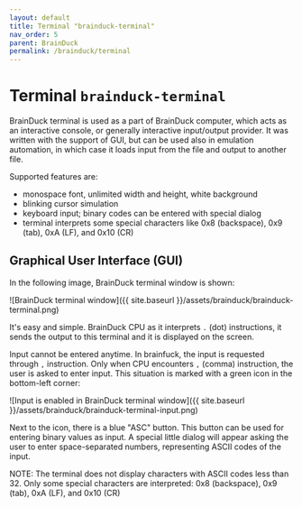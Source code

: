 ```yaml
---
layout: default
title: Terminal "brainduck-terminal"
nav_order: 5
parent: BrainDuck
permalink: /brainduck/terminal
---
```


# Terminal `brainduck-terminal`

BrainDuck terminal is used as a part of BrainDuck computer, which acts as an interactive console, or generally interactive input/output provider. It was written with the support of GUI, but can be used also in emulation automation, in which case it loads input from the file and output to another file.

Supported features are:

- monospace font, unlimited width and height, white background
- blinking cursor simulation
- keyboard input; binary codes can be entered with special dialog
- terminal interprets some special characters like 0x8 (backspace), 0x9 (tab), 0xA (LF), and 0x10 (CR)

## Graphical User Interface (GUI)

In the following image, BrainDuck terminal window is shown:

![BrainDuck terminal window]({{ site.baseurl }}/assets/brainduck/brainduck-terminal.png)

It's easy and simple. BrainDuck CPU as it interprets `.` (dot) instructions, it sends the output to this terminal and it is displayed on the screen.

Input cannot be entered anytime. In brainfuck, the input is requested through `,` instruction. Only when CPU encounters `,` (comma) instruction, the user is asked to enter input. This situation is marked with a green icon in the bottom-left corner:

![Input is enabled in BrainDuck terminal window]({{ site.baseurl }}/assets/brainduck/brainduck-terminal-input.png)

Next to the icon, there is a blue "ASC" button. This button can be used for entering binary values as input. A special little dialog will appear asking the user to enter space-separated numbers, representing ASCII codes of the input.

NOTE: The terminal does not display characters with ASCII codes less than 32. Only some special characters are interpreted: 0x8 (backspace), 0x9 (tab), 0xA (LF), and 0x10 (CR)
